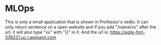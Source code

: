 # MLOps
This is only a small application that is shown in Professor's vedio. It can only return sentence on a open website and if you add "/name/xx" after the url, it will also type "xx" with "{<value>}" in it. And the url is: https://agile-fort-339221.uc.r.appspot.com 

